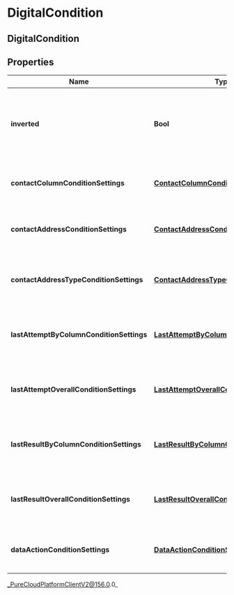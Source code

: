 # DigitalCondition

## DigitalCondition

## Properties

|Name | Type | Description | Notes|
|------------ | ------------- | ------------- | -------------|
| **inverted** | **Bool** | If true, inverts the result of evaluating this condition. Default is false. | [optional] |
| **contactColumnConditionSettings** | [**ContactColumnConditionSettings**](ContactColumnConditionSettings) | The settings for a &#39;contact list column&#39; condition. | [optional] |
| **contactAddressConditionSettings** | [**ContactAddressConditionSettings**](ContactAddressConditionSettings) | The settings for a &#39;contact address&#39; condition. | [optional] |
| **contactAddressTypeConditionSettings** | [**ContactAddressTypeConditionSettings**](ContactAddressTypeConditionSettings) | The settings for a &#39;contact address type&#39; condition. | [optional] |
| **lastAttemptByColumnConditionSettings** | [**LastAttemptByColumnConditionSettings**](LastAttemptByColumnConditionSettings) | The settings for a &#39;last attempt by column&#39; condition. | [optional] |
| **lastAttemptOverallConditionSettings** | [**LastAttemptOverallConditionSettings**](LastAttemptOverallConditionSettings) | The settings for a &#39;last attempt overall&#39; condition. | [optional] |
| **lastResultByColumnConditionSettings** | [**LastResultByColumnConditionSettings**](LastResultByColumnConditionSettings) | The settings for a &#39;last result by column&#39; condition. | [optional] |
| **lastResultOverallConditionSettings** | [**LastResultOverallConditionSettings**](LastResultOverallConditionSettings) | The settings for a &#39;last result overall&#39; condition. | [optional] |
| **dataActionConditionSettings** | [**DataActionConditionSettings**](DataActionConditionSettings) | The settings for a &#39;data action&#39; condition. | [optional] |



_PureCloudPlatformClientV2@156.0.0_
